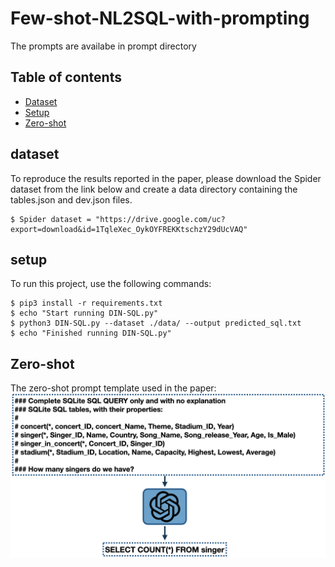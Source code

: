# Few-shot-NL2SQL-with-prompting
The prompts are availabe in prompt directory

## Table of contents
* [Dataset](#dataset)
* [Setup](#setup)
* [Zero-shot](#Zero-shot)


## dataset
To reproduce the results reported in the paper, please download the Spider dataset from the link below and create a data directory containing the tables.json and dev.json files.

```
$ Spider dataset = "https://drive.google.com/uc?export=download&id=1TqleXec_OykOYFREKKtschzY29dUcVAQ"
```


## setup
To run this project, use the following commands:

```
$ pip3 install -r requirements.txt
$ echo "Start running DIN-SQL.py"
$ python3 DIN-SQL.py --dataset ./data/ --output predicted_sql.txt
$ echo "Finished running DIN-SQL.py"
```

## Zero-shot
The zero-shot prompt template used in the paper:
![Zero-shot](Zero-shot.png)


